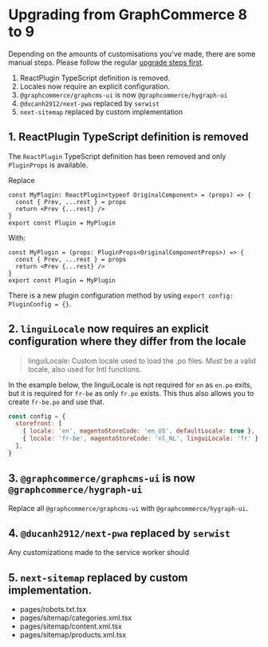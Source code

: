 # Upgrading from GraphCommerce 8 to 9

Depending on the amounts of customisations you've made, there are some manual
steps. Please follow the regular [upgrade steps first](./readme.md).

1. ReactPlugin TypeScript definition is removed.
2. Locales now require an explicit configuration.
3. `@graphcommerce/graphcms-ui` is now `@graphcommerce/hygraph-ui`
4. `@ducanh2912/next-pwa` replaced by `serwist`
5. `next-sitemap` replaced by custom implementation

## 1. ReactPlugin TypeScript definition is removed

The `ReactPlugin` TypeScript definition has been removed and only `PluginProps`
is available.

Replace

```tsx
const MyPlugin: ReactPlugin<typeof OriginalComponent> = (props) => {
  const { Prev, ...rest } = props
  return <Prev {...rest} />
}
export const Plugin = MyPlugin
```

With:

```tsx
const MyPlugin = (props: PluginProps<OriginalComponentProps>) => {
  const { Prev, ...rest } = props
  return <Prev {...rest} />
}
export const Plugin = MyPlugin
```

There is a new plugin configuration method by using
`export config: PluginConfig = {}`.

## 2. `linguiLocale` now requires an explicit configuration where they differ from the locale

> linguiLocale: Custom locale used to load the .po files. Must be a valid
> locale, also used for Intl functions.

In the example below, the linguiLocale is not required for `en` as `en.po`
exits, but it is required for `fr-be` as only `fr.po` exists. This thus also
allows you to create `fr-be.po` and use that.

```js
const config = {
  storefront: [
    { locale: 'en', magentoStoreCode: 'en_US', defaultLocale: true },
    { locale: 'fr-be', magentoStoreCode: 'nl_NL', linguiLocale: 'fr' },
  ],
}
```

## 3. `@graphcommerce/graphcms-ui` is now `@graphcommerce/hygraph-ui`

Replace all `@graphcommerce/graphcms-ui` with `@graphcommerce/hygraph-ui`.

## 4. `@ducanh2912/next-pwa` replaced by `serwist`

Any customizations made to the service worker should

## 5. `next-sitemap` replaced by custom implementation.

- pages/robots.txt.tsx
- pages/sitemap/categories.xml.tsx
- pages/sitemap/content.xml.tsx
- pages/sitemap/products.xml.tsx
